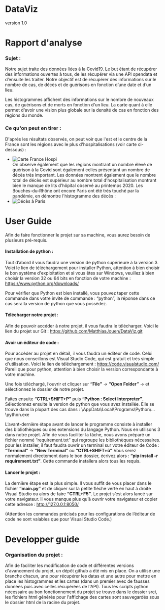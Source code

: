 # DataViz

version 1.0
#                                                                           Rapport d'analyse

### Sujet : 
Notre sujet traite des données liées à la Covid19. 
Le but étant de récupérer des informations ouvertes à tous, de les récupérer via une API opendata et d’ensuite les traiter.
Notre objectif est de récupérer des informations sur le nombre de cas, de décès et de guérisons en fonction d’une date et d’un lieu.

Les histogrammes affichent des informations sur le nombre de nouveaux cas, de guérisons et de morts en fonction d'un lieu.
La carte quant à elle permet d'avoir une vision plus globale sur la densité de cas en fonction des régions du monde.

### Ce qu'on peut en tirer :

D'après les résultats observés, on peut voir que l'est et le centre de la France sont les régions avec le plus d'hospitalisations (voir carte ci-dessous) : 
* ![Carte France Hospi](https://github.com/MatthiasJouen/DataViz/tree/main/images/france_hospi.PNG?raw=true)
</br>On observe également que les régions montrant un nombre élevé de guérison à la Covid sont également celles présentant un nombre de décès très important. Les données montrent également que le nombre total de décès est supérieur au nombre total d'hospitalisation montrant bien le manque de lits d'hôpital observé au printemps 2020.
Les Bouches-du-Rhône ont encore Paris ont été très touché par la pandémie, en démontre l'histogramme des décès :
* ![Décès à Paris](https://github.com/MatthiasJouen/DataViz/tree/main/images/paris_deces.PNG?raw=true)



#                                                                           User Guide

Afin de faire fonctionner le projet sur sa machine, vous aurez besoin de plusieurs pré-requis.

#### Installation de python :
Tout d’abord il vous faudra une version de python supérieure à la version 3.
Voici le lien de téléchargement pour installer Python, attention à bien choisir le bon système d'exploitation et si vous êtes sur Windows, veuillez à bien choisir la version 32 ou 64 bits en fonction de votre machine : <https://www.python.org/downloads/>

Pour vérifier que Python est bien installé, vous pouvez taper cette commande dans votre invite de commande : “python”, la réponse dans ce cas sera la version de python que vous possédez.

#### Télécharger notre projet :
Afin de pouvoir accéder à notre projet, il vous faudra le télécharger. Voici le lien du projet sur Git : https://github.com/MatthiasJouen/DataViz.git

#### Avoir un éditeur de code :
Pour accéder au projet en détail, il vous faudra un éditeur de code. Celui que nous conseillons est Visual Studio Code, qui est gratuit et très simple d'utilisation. Voici le lien de téléchargement : <https://code.visualstudio.com/>
Pareil que pour python, attention à bien choisir la version correspondante à votre machine.

Une fois téléchargé, l’ouvrir et cliquer sur **“File”** → **“Open Folder”** → et sélectionnez le dossier de notre projet.

Faites ensuite **“CTRL+SHIFT+P”** puis **“Python : Select Interpreter”**. Sélectionnez ensuite la version de python que vous avez installée. Elle se trouve dans la plupart des cas dans : \AppData\Local\Programs\Python\…\python.exe 

L’avant-dernière étape avant de lancer le programme consiste à installer des bibliothèques ou des extensions du langage Python. Nous en utilisons 3 dans notre projet. Afin de vous faciliter la tâche, nous avons préparé un fichier nommé “requirement.txt” qui regroupe les bibliothèques nécessaires. 
pour les installer, il faut faudra ouvrir un terminal sur votre éditeur de Code : **“Terminal”** → **“New Terminal”** ou **“CTRL+SHIFT+ù”**
Vous serez normalement directement dans le bon dossier, écrivez alors :
 **“pip install -r requirement.txt”**. 
Cette commande installera alors tous les requis. 

#### Lancer le projet :
La dernière étape est la plus simple. Il vous suffit de vous placer dans le fichier **“main.py”** et de cliquer sur la petite flèche verte en haut à droite Visual Studio ou alors de faire **“CTRL+F5”**. Le projet s’est alors lancé sur votre navigateur.
Il vous manque plus qu’à ouvrir votre navigateur et copier cette adresse : <http://127.0.0.1:8050/>



(Attention les commandes précisés pour les configurations de l’éditeur de code ne sont valables que pour Visual Studio Code.)

#                                                                           Developper guide

### Organisation du projet :
Afin de faciliter les modification de code et différentes versions d'avancement du projet, un dépôt github a été mis en place. On a utilisé une branche chacun, une pour récupérer les datas et une autre pour mettre en place les histogrammes et les cartes (dans un premier avec de fausses données puis avec celles récupérées de l'API).
Tous les scripts python nécessaire au bon fonctionnement du projet se trouve dans le dossier src/, les fichiers html générés pour l'affichage des cartes sont sauvegardés sous le dossier html de la racine du projet.
#
